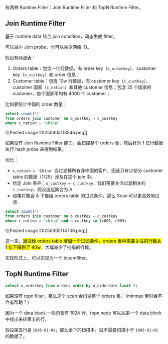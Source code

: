 有两种 Runtime Filter：Join Runtime Filter 和 TopN Runtime Filter。
## Join Runtime Filter

基于 runtime data 结合 join condition，动态生成 filter。

可以减小 Join probe，也可以减少网络 IO。

假设有两张表：

1. Orders table：包含一亿行数据，有 order key（`o_orderkey`）、customer key（`o_custkey`）和 order 信息；
2. Customer table：包含 10w 行数据，有 customer key（`c_custkey`）、customer 国家（`c_nation`）和其他 customer 信息；包含 25 个国家的 customer，每个国家平均有 4000 个 customer；

比如要统计中国的 order 数量：

```sql
select count(*)  
from orders join customer on o_custkey = c_custkey  
where c_nation = "china"
```

![[Pasted image 20250305113546.png]]

如果没有 Join Runtime Filter 能力，会扫描整个 orders 表，然后针对 1 亿行数据执行 hash probe 来得到结果。

优化：

- `c_nation = 'China'` 会过滤掉所有非中国的客户，因此只有少部分 customer table 的数据（1/25）涉及在这个 join 中。
- 给定 Join 条件：`o_custkey = c_custkey`，我们需要关注过滤相关的 `c_custkey`，假设这组集合为 A
- 如果将集合 A 下推给 orders table 的过滤条件，那么 Scan 可以更高效地过滤

```sql
select count(*)  
from orders join customer on o_custkey = c_custkey  
where c_nation = "china" and o_custkey in (c001, c003)
```

![[Pasted image 20250305114706.png]]

这一来，<mark>通过给 orders table 增加一个过滤条件，orders 表中需要关注的行数从 1 亿下降到了 40w</mark>，大幅减少了扫描的行数。

实现形式上，可以实现为一个 bloomfilter。

## TopN Runtime Filter

```sql
select o_orderkey from orders order by o_orderdate limit 5;
```

如果没有 topn filter，那么这个 scan 会扫遍整个 orders 表。（minmax 索引会不会有帮助？）

因为一个 data block 一般包含有 1024 行，topn node 可以从第一个 data block 中找出来排第五的行。

假设第五行是 `1995-01-01`，那么余下的扫描中，就不需要扫描小于 `1995-01-01` 的数据了。